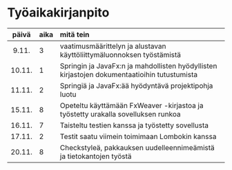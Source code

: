 # Työaikakirjanpito

| päivä | aika | mitä tein  |
| :----:|:-----| :-----|
| 9.11. | 3    | vaatimusmäärittelyn ja alustavan käyttöliittymäluonnoksen työstämistä |
| 10.11. | 1   | Springin ja JavaFx:n ja mahdollisten hyödyllisten kirjastojen dokumentaatioihin tutustumista |
| 11.11. | 2   | Springiä ja JavaFx:ää hyödyntävä projektipohja luotu |
| 15.11. | 8   | Opeteltu käyttämään FxWeaver -kirjastoa ja työstetty urakalla sovelluksen runkoa |
| 16.11. | 7  | Taisteltu testien kanssa ja työstetty sovellusta |
| 17.11. | 2  | Testit saatu viimein toimimaan Lombokin kanssa |
| 20.11. | 8  | Checkstyleä, pakkauksen uudelleennimeämistä ja tietokantojen työstä |
